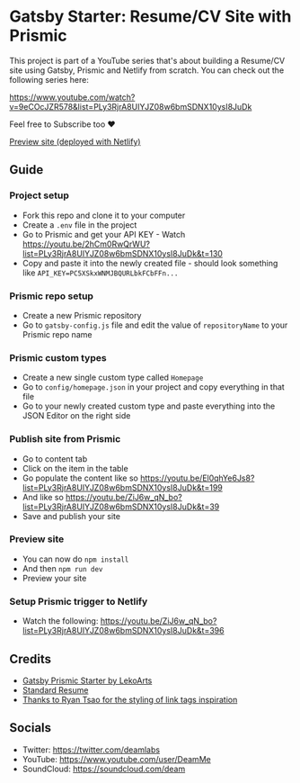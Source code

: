 # Gatsby Starter: Resume/CV Site with Prismic
This project is part of a YouTube series that's about building a Resume/CV site using Gatsby, Prismic and Netlify from scratch. You can check out the following series here:

https://www.youtube.com/watch?v=9eCOcJZR578&list=PLy3RjrA8UIYJZ08w6bmSDNX10ysI8JuDk

Feel free to Subscribe too :heart:

[Preview site (deployed with Netlify)](https://compassionate-morse-5204bf.netlify.com/)

## Guide
### Project setup
- Fork this repo and clone it to your computer
- Create a `.env` file in the project
- Go to Prismic and get your API KEY - Watch https://youtu.be/2hCm0RwQrWU?list=PLy3RjrA8UIYJZ08w6bmSDNX10ysI8JuDk&t=130
- Copy and paste it into the newly created file - should look something like `API_KEY=PC5XSkxWNMJBQURLbkFCbFFn...`

### Prismic repo setup
- Create a new Prismic repository
- Go to `gatsby-config.js` file and edit the value of `repositoryName` to your Prismic repo name

### Prismic custom types
- Create a new single custom type called `Homepage`
- Go to `config/homepage.json` in your project and copy everything in that file
- Go to your newly created custom type and paste everything into the JSON Editor on the right side

### Publish site from Prismic
- Go to content tab
- Click on the item in the table
- Go populate the content like so https://youtu.be/El0qhYe6Js8?list=PLy3RjrA8UIYJZ08w6bmSDNX10ysI8JuDk&t=199
- And like so https://youtu.be/ZiJ6w_qN_bo?list=PLy3RjrA8UIYJZ08w6bmSDNX10ysI8JuDk&t=39
- Save and publish your site

### Preview site
- You can now do `npm install`
- And then `npm run dev`
- Preview your site

### Setup Prismic trigger to Netlify
- Watch the following: https://youtu.be/ZiJ6w_qN_bo?list=PLy3RjrA8UIYJZ08w6bmSDNX10ysI8JuDk&t=396

## Credits
- [Gatsby Prismic Starter by LekoArts](https://github.com/LekoArts/gatsby-starter-prismic)
- [Standard Resume](https://standardresume.co/)
- [Thanks to Ryan Tsao for the styling of link tags inspiration](https://ryantsao.com/blog/virtual-css-with-styletron)

## Socials
- Twitter: https://twitter.com/deamlabs
- YouTube: https://www.youtube.com/user/DeamMe
- SoundCloud: https://soundcloud.com/deam
